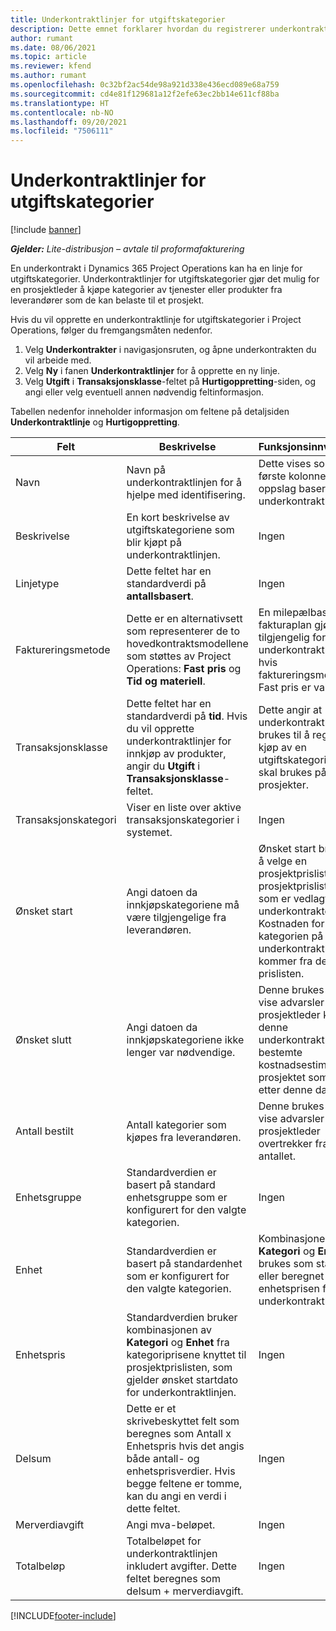 ```yaml
---
title: Underkontraktlinjer for utgiftskategorier
description: Dette emnet forklarer hvordan du registrerer underkontraktlinjer for utgifter og bruker feltene til å registrere kjøp av tid fra leverandører.
author: rumant
ms.date: 08/06/2021
ms.topic: article
ms.reviewer: kfend
ms.author: rumant
ms.openlocfilehash: 0c32bf2ac54de98a921d338e436ecd089e68a759
ms.sourcegitcommit: cd4e81f129681a12f2efe63ec2bb14e611cf88ba
ms.translationtype: HT
ms.contentlocale: nb-NO
ms.lasthandoff: 09/20/2021
ms.locfileid: "7506111"
---
```

#  <a name="subcontract-lines-for-expense-categories"></a>Underkontraktlinjer for utgiftskategorier

[!include [banner](../../includes/dataverse-preview.md)]

_**Gjelder:** Lite-distribusjon – avtale til proformafakturering_

En underkontrakt i Dynamics 365 Project Operations kan ha en linje for utgiftskategorier. Underkontraktlinjer for utgiftskategorier gjør det mulig for en prosjektleder å kjøpe kategorier av tjenester eller produkter fra leverandører som de kan belaste til et prosjekt.

Hvis du vil opprette en underkontraktlinje for utgiftskategorier i Project Operations, følger du fremgangsmåten nedenfor.

1. Velg **Underkontrakter** i navigasjonsruten, og åpne underkontrakten du vil arbeide med.
2. Velg **Ny** i fanen **Underkontraktlinjer** for å opprette en ny linje.
3. Velg **Utgift** i **Transaksjonsklasse**-feltet på **Hurtigoppretting**-siden, og angi eller velg eventuell annen nødvendig feltinformasjon.

Tabellen nedenfor inneholder informasjon om feltene på detaljsiden **Underkontraktlinje** og **Hurtigoppretting**.

| **Felt** | **Beskrivelse** | **Funksjonsinnvirkning** |
| --- | --- | --- |
| Navn | Navn på underkontraktlinjen for å hjelpe med identifisering. | Dette vises som den første kolonnen i alle oppslag basert på underkontraktlinjer. |
| Beskrivelse | En kort beskrivelse av utgiftskategoriene som blir kjøpt på underkontraktlinjen. | Ingen |
|Linjetype | Dette feltet har en standardverdi på **antallsbasert**. |Ingen |
| Faktureringsmetode | Dette er en alternativsett som representerer de to hovedkontraktsmodellene som støttes av Project Operations: **Fast pris** og **Tid og materiell**. | En milepælbasert fakturaplan gjøres tilgjengelig for underkontraktlinjer hvis faktureringsmetoden Fast pris er valgt. |
| Transaksjonsklasse | Dette feltet har en standardverdi på **tid**. Hvis du vil opprette underkontraktlinjer for innkjøp av produkter, angir du **Utgift** i **Transaksjonsklasse**-feltet.  | Dette angir at underkontraktlinjen brukes til å registrere kjøp av en utgiftskategori som skal brukes på prosjekter. |
| Transaksjonskategori | Viser en liste over aktive transaksjonskategorier i systemet. |Ingen |
| Ønsket start | Angi datoen da innkjøpskategoriene må være tilgjengelige fra leverandøren. | Ønsket start brukes til å velge en prosjektprisliste fra prosjektprislistene som er vedlagt underkontrakten. Kostnaden for kategorien på underkontraktlinjen kommer fra den prislisten. |
| Ønsket slutt | Angi datoen da innkjøpskategoriene ikke lenger var nødvendige. | Denne brukes til å vise advarsler når en prosjektleder knytter denne underkontraktlinjen til bestemte kostnadsestimater for prosjektet som kreves etter denne datoen. |
| Antall bestilt | Antall kategorier som kjøpes fra leverandøren. | Denne brukes til å vise advarsler når en prosjektleder overtrekker fra dette antallet.|
| Enhetsgruppe | Standardverdien er basert på standard enhetsgruppe som er konfigurert for den valgte kategorien. |Ingen |
| Enhet | Standardverdien er basert på standardenhet som er konfigurert for den valgte kategorien.  | Kombinasjonen av **Kategori** og **Enhet** brukes som standard eller beregnet for enhetsprisen for underkontraktlinjen.  |
| Enhetspris | Standardverdien bruker kombinasjonen av **Kategori** og **Enhet** fra kategoriprisene knyttet til prosjektprislisten, som gjelder ønsket startdato for underkontraktlinjen. |Ingen |
| Delsum | Dette er et skrivebeskyttet felt som beregnes som Antall x Enhetspris hvis det angis både antall- og enhetsprisverdier. Hvis begge feltene er tomme, kan du angi en verdi i dette feltet. |Ingen |
| Merverdiavgift | Angi mva-beløpet. |Ingen |
| Totalbeløp | Totalbeløpet for underkontraktlinjen inkludert avgifter. Dette feltet beregnes som delsum + merverdiavgift. |Ingen |


[!INCLUDE[footer-include](../../includes/footer-banner.md)]
